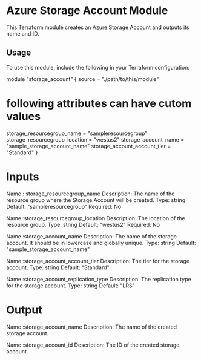 # Azure Storage Account Module

This Terraform module creates an Azure Storage Account and outputs its name and ID.

## Usage

To use this module, include the following in your Terraform configuration:

module "storage_account" {
  source = "./path/to/this/module"

# following attributes can have cutom values
  storage_resourcegroup_name = "sampleresourcegroup" 
  storage_resourcegroup_location = "westus2"
  storage_account_name = "sample_storage_account_name"
  storage_account_account_tier = "Standard"
}

# Inputs

Name : storage_resourcegroup_name
Description: The name of the resource group where the Storage Account will be created.
Type: string
Default: "sampleresourcegroup"
Required: No

Name :storage_resourcegroup_location
Description: The location of the resource group.
Type: string
Default: "westus2"
Required: No

Name :storage_account_name
Description: The name of the storage account. It should be in lowercase and globally unique.
Type: string
Default: "sample_storage_account_name"

Name :storage_account_account_tier
Description: The tier for the storage account.
Type: string
Default: "Standard"

Name :storage_account_replication_type
Description: The replication type for the storage account.
Type: string
Default: "LRS"

# Output

Name :storage_account_name
Description: The name of the created storage account.

Name :storage_account_id
Description: The ID of the created storage account.